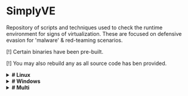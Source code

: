 # SimplyVE

Repository of scripts and techniques used to check the runtime environment for signs of virtualization.
These are focused on defensive evasion for 'malware' & red-teaming scenarios.

[!] Certain binaries have been pre-built.

[!] You may also rebuild any as all source code has ben provided.


<details>
  <summary><strong># Linux</strong></summary> <br />
&emsp;    ├── GoProbe<br />
&emsp;    ├── BufferVM<br />
&emsp;    ├── CheckV<br />
&emsp;    └── ...<br />
</details>

<details>
<summary><strong># Windows</strong></summary><br />
&emsp;    Assembly<br />
&emsp;    ├── VMDetect (Windows Build)<br /><br />
&emsp;    C++<br />
&emsp;    ├── TSCDetect<br />
&emsp;    ├── VMDetection<br /><br />
&emsp;    C#<br />
&emsp;    ├── VMDetector<br /><br />
&emsp;    Misc<br />
&emsp;    ├── SFXBat<br />
&emsp;    ├── VmD<br />
&emsp;    └── ...<br />
</details>

<details>
<summary><strong># Multi</strong></summary><br />
&emsp;    ├── Guacamole (C)<br />
&emsp;    ├── VmD (Python)<br />
&emsp;    ├── GoDetect (Golang)<br />
&emsp;    └── ...<br />
</details>
